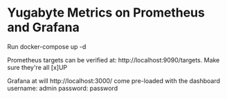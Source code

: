 # Yugabyte Metrics on Prometheus and Grafana

Run docker-compose up -d 

Prometheus targets can be verified at: http://localhost:9090/targets. Make sure they're all [x]UP 
    
Grafana at will http://localhost:3000/ come pre-loaded with the dashboard
username: admin
password: password